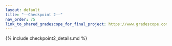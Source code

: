 ```yaml
---
layout: default
title: "——Checkpoint 2——"
nav_order: 75
link_to_shared_gradescope_for_final_project: https://www.gradescope.com/courses/518308
---
```


{% include checkpoint2_details.md %}



